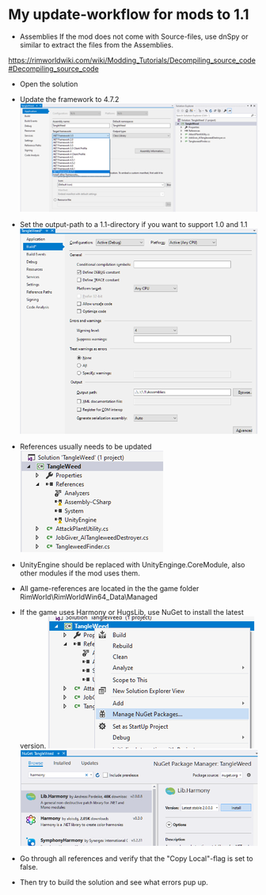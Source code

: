 # My update-workflow for mods to 1.1

- Assemblies
If the mod does not come with Source-files, use dnSpy or similar to extract the files from the Assemblies.

https://rimworldwiki.com/wiki/Modding_Tutorials/Decompiling_source_code#Decompiling_source_code

* Open the solution

* Update the framework to 4.7.2
![framework](https://raw.githubusercontent.com/emipa606/RimWorldResources/master/Images/framework.png)

* Set the output-path to a 1.1-directory if you want to support 1.0 and 1.1
![output](https://raw.githubusercontent.com/emipa606/RimWorldResources/master/Images/output.png)

* References usually needs to be updated 
![references_old](https://raw.githubusercontent.com/emipa606/RimWorldResources/master/Images/references_old.png)

* UnityEngine should be replaced with UnityEnginge.CoreModule, also other modules if the mod uses them.

* All game-references are located in the the game folder RimWorld\RimWorldWin64_Data\Managed

* If the game uses Harmony or HugsLib, use NuGet to install the latest version.
![nuget_start](https://raw.githubusercontent.com/emipa606/RimWorldResources/master/Images/nuget_start.png)
![harmony](https://raw.githubusercontent.com/emipa606/RimWorldResources/master/Images/harmony.png)

* Go through all references and verify that the "Copy Local"-flag is set to false.

* Then try to build the solution and see what errors pup up.

